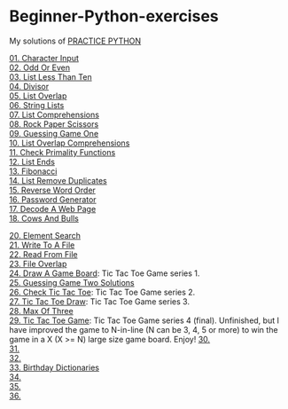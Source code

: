 # Beginner-Python-exercises
My solutions of [PRACTICE PYTHON](http://www.practicepython.org/)

[01. Character Input](http://www.practicepython.org/exercise/2014/01/29/01-character-input.html)  
[02. Odd Or Even](http://www.practicepython.org/exercise/2014/02/05/02-odd-or-even.html)  
[03. List Less Than Ten](http://www.practicepython.org/exercise/2014/02/15/03-list-less-than-ten.html)  
[04. Divisor](http://www.practicepython.org/exercise/2014/02/26/04-divisors.html)  
[05. List Overlap](http://www.practicepython.org/exercise/2014/03/05/05-list-overlap.html)  
[06. String Lists](http://www.practicepython.org/exercise/2014/03/12/06-string-lists.html)  
[07. List Comprehensions](http://www.practicepython.org/exercise/2014/03/19/07-list-comprehensions.html)  
[08. Rock Paper Scissors](http://www.practicepython.org/exercise/2014/03/26/08-rock-paper-scissors.html)  
[09. Guessing Game One](http://www.practicepython.org/exercise/2014/04/02/09-guessing-game-one.html)  
[10. List Overlap Comprehensions](http://www.practicepython.org/exercise/2014/04/10/10-list-overlap-comprehensions.html)  
[11. Check Primality Functions](http://www.practicepython.org/solution/2014/04/16/11-check-primality-functions-solutions.html)  
[12. List Ends](http://www.practicepython.org/exercise/2014/04/25/12-list-ends.html)  
[13. Fibonacci](http://www.practicepython.org/exercise/2014/04/30/13-fibonacci.html)  
[14. List Remove Duplicates](http://www.practicepython.org/solution/2014/05/21/14-list-remove-duplicates-solutions.html)  
[15. Reverse Word Order](http://www.practicepython.org/solution/2014/05/28/15-reverse-word-order-solutions.html)  
[16. Password Generator](http://www.practicepython.org/solution/2014/06/06/16-password-generator-solutions.html)  
[17. Decode A Web Page](http://www.practicepython.org/exercise/2014/06/06/17-decode-a-web-page.html)  
[18. Cows And Bulls](http://www.practicepython.org/exercise/2014/07/05/18-cows-and-bulls.html)  

[20. Element Search](http://www.practicepython.org/exercise/2014/11/11/20-element-search.html)  
[21. Write To A File](http://www.practicepython.org/exercise/2014/11/30/21-write-to-a-file.html)  
[22. Read From File](http://www.practicepython.org/exercise/2014/12/06/22-read-from-file.html)  
[23. File Overlap](http://www.practicepython.org/exercise/2014/12/14/23-file-overlap.html)  
[24. Draw A Game Board](http://www.practicepython.org/exercise/2014/12/27/24-draw-a-game-board.html): Tic Tac Toe Game series 1.  
[25. Guessing Game Two Solutions](http://www.practicepython.org/exercise/2015/11/01/25-guessing-game-two.html)    
[26. Check Tic Tac Toe](http://www.practicepython.org/exercise/2015/11/16/26-check-tic-tac-toe.html): Tic Tac Toe Game series 2.  
[27. Tic Tac Toe Draw](http://www.practicepython.org/exercise/2015/11/26/27-tic-tac-toe-draw.html): Tic Tac Toe Game series 3.  
[28. Max Of Three](http://www.practicepython.org/exercise/2016/03/27/28-max-of-three.html)  
[29. Tic Tac Toe Game](http://www.practicepython.org/exercise/2016/08/03/29-tic-tac-toe-game.html): Tic Tac Toe Game series 4 (final). Unfinished, but I have improved the game to N-in-line (N can be 3, 4, 5 or more) to win the game in a X (X >= N) large size game board. Enjoy!
[30. ]()  
[31. ]()  
[32. ]()  
[33. Birthday Dictionaries](http://www.practicepython.org/exercise/2017/01/24/33-birthday-dictionaries.html)  
[34. ]()  
[35. ]()  
[36. ]()  
